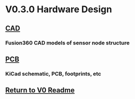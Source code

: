 # V0.3.0 Hardware Design
## [CAD](CAD)
### Fusion360 CAD models of sensor node structure

## [PCB](PCB)
### KiCad schematic, PCB, footprints, etc

## [Return to V0 Readme](https://github.com/ARTS-Laboratory/Smart-Penetrometers-with-Edge-Computing-and-Intelligent-Embedded-Systems/blob/main/V0/README.md)



  

